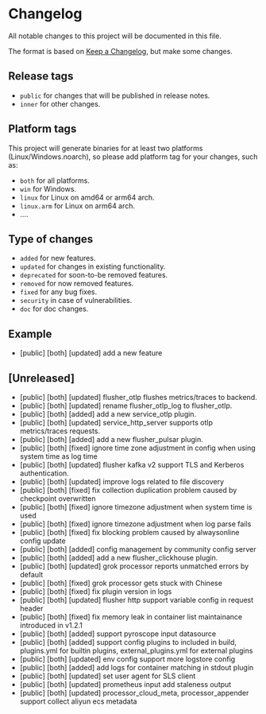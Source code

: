 # Changelog

All notable changes to this project will be documented in this file.

The format is based on [Keep a Changelog](https://keepachangelog.com/en/1.0.0/), but make some changes.

## Release tags

- `public` for changes that will be published in release notes.
- `inner` for other changes.

## Platform tags

This project will generate binaries for at least two platforms (Linux/Windows.noarch), so please add platform tag for
your changes, such as:

- `both` for all platforms.
- `win` for Windows.
- `linux` for Linux on amd64 or arm64 arch.
- `linux.arm` for Linux on arm64 arch.
- ....

## Type of changes

- `added` for new features.
- `updated` for changes in existing functionality.
- `deprecated` for soon-to-be removed features.
- `removed` for now removed features.
- `fixed` for any bug fixes.
- `security` in case of vulnerabilities.
- `doc` for doc changes.

## Example

- [public] [both] [updated] add a new feature

## [Unreleased]

- [public] [both] [updated] flusher_otlp flushes metrics/traces to backend.
- [public] [both] [updated] rename flusher_otlp_log to flusher_otlp.
- [public] [both] [added] add a new service_otlp plugin.
- [public] [both] [updated] service_http_server supports otlp metrics/traces requests.
- [public] [both] [added] add a new flusher_pulsar plugin.
- [public] [both] [fixed] ignore time zone adjustment in config when using system time as log time
- [public] [both] [updated] flusher kafka v2 support TLS and Kerberos authentication.
- [public] [both] [updated] improve logs related to file discovery
- [public] [both] [fixed] fix collection duplication problem caused by checkpoint overwritten
- [public] [both] [fixed] ignore timezone adjustment when system time is used
- [public] [both] [fixed] ignore timezone adjustment when log parse fails
- [public] [both] [fixed] fix blocking problem caused by alwaysonline config update
- [public] [both] [added] config management by community config server
- [public] [both] [added] add a new flusher\_clickhouse plugin.
- [public] [both] [updated] grok processor reports unmatched errors by default
- [public] [both] [fixed] grok processor gets stuck with Chinese
- [public] [both] [fixed] fix plugin version in logs
- [public] [both] [updated] flusher http support variable config in request header
- [public] [both] [fixed] fix memory leak in container list maintainance introduced in v1.2.1
- [public] [both] [added] support pyroscope input datasource
- [public] [both] [added] support config plugins to included in build, plugins.yml for builtin plugins, external_plugins.yml for external plugins
- [public] [both] [updated] env config support more logstore config
- [public] [both] [added] add logs for container matching in stdout plugin
- [public] [both] [updated] set user agent for SLS client
- [public] [both] [updated] prometheus input add staleness output
- [public] [both] [updated] processor_cloud_meta, processor_appender support collect aliyun ecs metadata